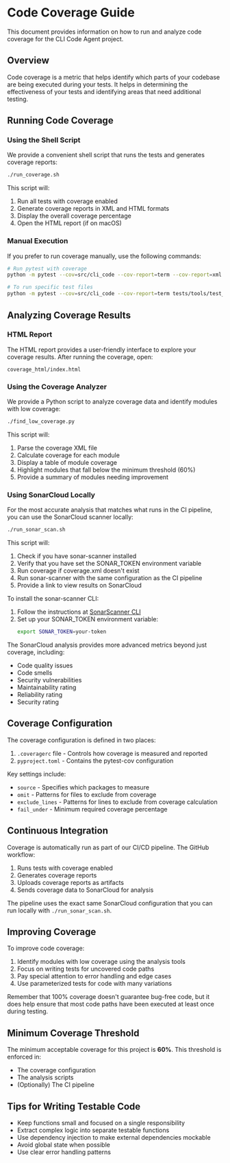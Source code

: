 # Code Coverage Guide

This document provides information on how to run and analyze code coverage for the CLI Code Agent project.

## Overview

Code coverage is a metric that helps identify which parts of your codebase are being executed during your tests. It helps in determining the effectiveness of your tests and identifying areas that need additional testing.

## Running Code Coverage

### Using the Shell Script

We provide a convenient shell script that runs the tests and generates coverage reports:

```bash
./run_coverage.sh
```

This script will:
1. Run all tests with coverage enabled
2. Generate coverage reports in XML and HTML formats
3. Display the overall coverage percentage
4. Open the HTML report (if on macOS)

### Manual Execution

If you prefer to run coverage manually, use the following commands:

```bash
# Run pytest with coverage
python -m pytest --cov=src/cli_code --cov-report=term --cov-report=xml --cov-report=html tests/

# To run specific test files
python -m pytest --cov=src/cli_code --cov-report=term tests/tools/test_file_tools.py
```

## Analyzing Coverage Results

### HTML Report

The HTML report provides a user-friendly interface to explore your coverage results. After running the coverage, open:

```
coverage_html/index.html
```

### Using the Coverage Analyzer

We provide a Python script to analyze coverage data and identify modules with low coverage:

```bash
./find_low_coverage.py
```

This script will:
1. Parse the coverage XML file
2. Calculate coverage for each module
3. Display a table of module coverage
4. Highlight modules that fall below the minimum threshold (60%)
5. Provide a summary of modules needing improvement

### Using SonarCloud Locally

For the most accurate analysis that matches what runs in the CI pipeline, you can use the SonarCloud scanner locally:

```bash
./run_sonar_scan.sh
```

This script will:
1. Check if you have sonar-scanner installed
2. Verify that you have set the SONAR_TOKEN environment variable
3. Run coverage if coverage.xml doesn't exist
4. Run sonar-scanner with the same configuration as the CI pipeline
5. Provide a link to view results on SonarCloud

To install the sonar-scanner CLI:
1. Follow the instructions at [SonarScanner CLI](https://docs.sonarcloud.io/advanced-setup/ci-based-analysis/sonarscanner-cli/)
2. Set up your SONAR_TOKEN environment variable:
   ```bash
   export SONAR_TOKEN=your-token
   ```

The SonarCloud analysis provides more advanced metrics beyond just coverage, including:
- Code quality issues
- Code smells
- Security vulnerabilities
- Maintainability rating
- Reliability rating
- Security rating

## Coverage Configuration

The coverage configuration is defined in two places:

1. `.coveragerc` file - Controls how coverage is measured and reported
2. `pyproject.toml` - Contains the pytest-cov configuration

Key settings include:
- `source` - Specifies which packages to measure
- `omit` - Patterns for files to exclude from coverage
- `exclude_lines` - Patterns for lines to exclude from coverage calculation
- `fail_under` - Minimum required coverage percentage

## Continuous Integration

Coverage is automatically run as part of our CI/CD pipeline. The GitHub workflow:

1. Runs tests with coverage enabled
2. Generates coverage reports
3. Uploads coverage reports as artifacts
4. Sends coverage data to SonarCloud for analysis

The pipeline uses the exact same SonarCloud configuration that you can run locally with `./run_sonar_scan.sh`.

## Improving Coverage

To improve code coverage:

1. Identify modules with low coverage using the analysis tools
2. Focus on writing tests for uncovered code paths
3. Pay special attention to error handling and edge cases
4. Use parameterized tests for code with many variations

Remember that 100% coverage doesn't guarantee bug-free code, but it does help ensure that most code paths have been executed at least once during testing.

## Minimum Coverage Threshold

The minimum acceptable coverage for this project is **60%**. This threshold is enforced in:
- The coverage configuration
- The analysis scripts
- (Optionally) The CI pipeline

## Tips for Writing Testable Code

- Keep functions small and focused on a single responsibility
- Extract complex logic into separate testable functions
- Use dependency injection to make external dependencies mockable
- Avoid global state when possible
- Use clear error handling patterns
